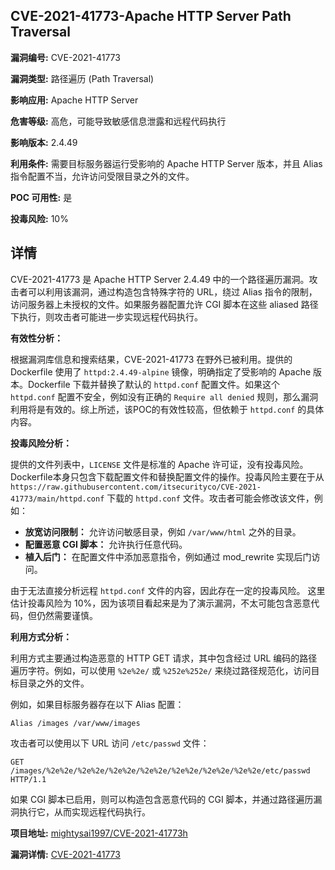 ## CVE-2021-41773-Apache HTTP Server Path Traversal

**漏洞编号:** CVE-2021-41773

**漏洞类型:** 路径遍历 (Path Traversal)

**影响应用:** Apache HTTP Server

**危害等级:** 高危，可能导致敏感信息泄露和远程代码执行

**影响版本:** 2.4.49

**利用条件:** 需要目标服务器运行受影响的 Apache HTTP Server 版本，并且 Alias 指令配置不当，允许访问受限目录之外的文件。

**POC 可用性:** 是

**投毒风险:** 10%

## 详情

CVE-2021-41773 是 Apache HTTP Server 2.4.49 中的一个路径遍历漏洞。攻击者可以利用该漏洞，通过构造包含特殊字符的 URL，绕过 Alias 指令的限制，访问服务器上未授权的文件。如果服务器配置允许 CGI 脚本在这些 aliased 路径下执行，则攻击者可能进一步实现远程代码执行。

**有效性分析：**

根据漏洞库信息和搜索结果，CVE-2021-41773 在野外已被利用。提供的 Dockerfile 使用了 `httpd:2.4.49-alpine` 镜像，明确指定了受影响的 Apache 版本。Dockerfile 下载并替换了默认的 `httpd.conf` 配置文件。如果这个 `httpd.conf` 配置不安全，例如没有正确的 `Require all denied` 规则，那么漏洞利用将是有效的。综上所述，该POC的有效性较高，但依赖于 `httpd.conf` 的具体内容。

**投毒风险分析：**

提供的文件列表中，`LICENSE` 文件是标准的 Apache 许可证，没有投毒风险。Dockerfile本身只包含下载配置文件和替换配置文件的操作。投毒风险主要在于从 `https://raw.githubusercontent.com/itsecurityco/CVE-2021-41773/main/httpd.conf` 下载的 `httpd.conf` 文件。攻击者可能会修改该文件，例如：

*   **放宽访问限制：**  允许访问敏感目录，例如 `/var/www/html` 之外的目录。
*   **配置恶意 CGI 脚本：**  允许执行任意代码。
*   **植入后门：**  在配置文件中添加恶意指令，例如通过 mod_rewrite 实现后门访问。

由于无法直接分析远程 `httpd.conf` 文件的内容，因此存在一定的投毒风险。 这里估计投毒风险为 10%，因为该项目看起来是为了演示漏洞，不太可能包含恶意代码，但仍然需要谨慎。

**利用方式分析：**

利用方式主要通过构造恶意的 HTTP GET 请求，其中包含经过 URL 编码的路径遍历字符。例如，可以使用 `%2e%2e/` 或 `%252e%252e/` 来绕过路径规范化，访问目标目录之外的文件。

例如，如果目标服务器存在以下 Alias 配置：

```
Alias /images /var/www/images
```

攻击者可以使用以下 URL 访问 `/etc/passwd` 文件：

```
GET /images/%2e%2e/%2e%2e/%2e%2e/%2e%2e/%2e%2e/%2e%2e/%2e%2e/etc/passwd HTTP/1.1
```

如果 CGI 脚本已启用，则可以构造包含恶意代码的 CGI 脚本，并通过路径遍历漏洞执行它，从而实现远程代码执行。

**项目地址:** [mightysai1997/CVE-2021-41773h](https://github.com/mightysai1997/CVE-2021-41773h)

**漏洞详情:** [CVE-2021-41773](https://nvd.nist.gov/vuln/detail/CVE-2021-41773)